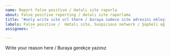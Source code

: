 ```yaml
---
name: Report false positive / Hatalı site raporla
about: False positive reporting / Hatalı site raporlama
title: "#only write site url there / buraya sadece site adresini ekleyin"
labels: False positive /  Hatalı site, Suspicious network / Şüpheli ağ
assignees: ''

---
```


Write your reason here / Buraya gerekçe yazınız
